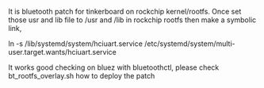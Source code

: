 It is bluetooth patch for tinkerboard on rockchip kernel/rootfs.
Once set those usr and lib file to /usr and /lib in rockchip rootfs then make a symbolic link,

ln -s /lib/systemd/system/hciuart.service /etc/systemd/system/multi-user.target.wants/hciuart.service
 
It works good checking on bluez with bluetoothctl, please check bt_rootfs_overlay.sh how to deploy the patch
